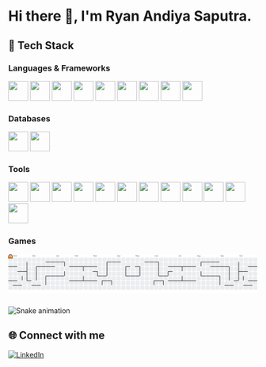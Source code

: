 # Hi there 👋, I'm Ryan Andiya Saputra.

## 🚀 Tech Stack
### Languages & Frameworks
<p>
  <img src="https://cdn.jsdelivr.net/gh/devicons/devicon/icons/go/go-original.svg" width="40" height="40"/>
  <img src="https://cdn.jsdelivr.net/gh/devicons/devicon@latest/icons/python/python-original.svg"  width="40" height="40"//>
  <img src="https://cdn.jsdelivr.net/gh/devicons/devicon/icons/php/php-original.svg" width="40" height="40"/>
  <img src="https://cdn.jsdelivr.net/gh/devicons/devicon/icons/cplusplus/cplusplus-original.svg" width="40" height="40"/>
  <img src="https://cdn.jsdelivr.net/gh/devicons/devicon@latest/icons/java/java-original-wordmark.svg" width="40" height="40"/>
  <img src="https://cdn.jsdelivr.net/gh/devicons/devicon@latest/icons/javascript/javascript-original.svg" width="40" height="40"/>
  <img src="https://cdn.jsdelivr.net/gh/devicons/devicon@latest/icons/rust/rust-original.svg" width="40" height="40"/>
  <img src="https://cdn.jsdelivr.net/gh/devicons/devicon@latest/icons/laravel/laravel-original-wordmark.svg" width="40" height="40"/>
  <img src="https://cdn.jsdelivr.net/gh/devicons/devicon@latest/icons/flutter/flutter-original.svg" width="40" height="40"/>
  
</p>

### Databases
<p>
  <img src="https://cdn.jsdelivr.net/gh/devicons/devicon/icons/mysql/mysql-original.svg" width="40" height="40"/>
  <img src="https://cdn.jsdelivr.net/gh/devicons/devicon/icons/postgresql/postgresql-original.svg" width="40" height="40"/>

### Tools
<p>
  <img src="https://cdn.jsdelivr.net/gh/devicons/devicon/icons/docker/docker-original.svg" width="40" height="40"/>
  <img src="https://cdn.jsdelivr.net/gh/devicons/devicon/icons/git/git-original.svg" width="40" height="40"/>
  <img src="https://cdn.jsdelivr.net/gh/devicons/devicon/icons/linux/linux-original.svg" width="40" height="40"/>
  <img src="https://cdn.jsdelivr.net/gh/devicons/devicon@latest/icons/ubuntu/ubuntu-original.svg" width="40" height="40"/>
  <img src="https://cdn.jsdelivr.net/gh/devicons/devicon@latest/icons/redis/redis-original.svg" width="40" height="40"/>
  <img src="https://cdn.jsdelivr.net/gh/devicons/devicon@latest/icons/postman/postman-original.svg" width="40" height="40"/>
  <img src="https://cdn.jsdelivr.net/gh/devicons/devicon@latest/icons/jenkins/jenkins-original.svg" width="40" height="40"/>
  <img src="https://cdn.jsdelivr.net/gh/devicons/devicon@latest/icons/kalilinux/kalilinux-original-wordmark.svg" width="40" height="40"/>
  <img src="https://cdn.jsdelivr.net/gh/devicons/devicon@latest/icons/kubernetes/kubernetes-original.svg" width="40" height="40"/>
  <img src="https://cdn.jsdelivr.net/gh/devicons/devicon@latest/icons/archlinux/archlinux-original-wordmark.svg" width="40" height="40"/>
  <img src="https://cdn.jsdelivr.net/gh/devicons/devicon@latest/icons/bootstrap/bootstrap-original.svg" width="40" height="40"/>
  <img src="https://cdn.jsdelivr.net/gh/devicons/devicon@latest/icons/vsphere/vsphere-original.svg" width="40" height="40"/>
</p>



### Games
<picture>
  <source media="(prefers-color-scheme: dark)" srcset="https://raw.githubusercontent.com/Ryanajaaa/Ryanajaaa/output/pacman-contribution-graph-dark.svg">
  <source media="(prefers-color-scheme: light)" srcset="https://raw.githubusercontent.com/Ryanajaaa/Ryanajaaa/output/pacman-contribution-graph.svg">
  <img alt="pacman contribution graph" src="https://raw.githubusercontent.com/Ryanajaaa/Ryanajaaa/output/pacman-contribution-graph.svg">
</picture>

###

<img src="https://raw.githubusercontent.com/Ryanajaaa/Ryanajaaa/output/snake.svg" alt="Snake animation" />

## 🌐 Connect with me
[![LinkedIn](https://img.shields.io/badge/LinkedIn-blue?style=for-the-badge&logo=linkedin)](https://linkedin.com/in/ryan-andiya-301ab3372)  


